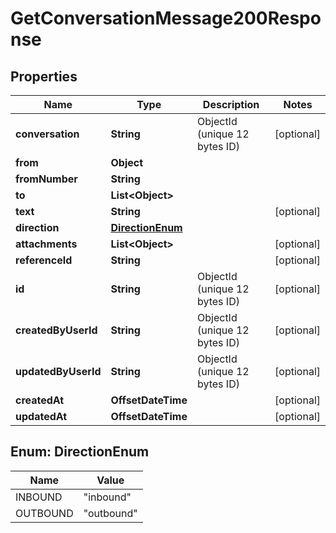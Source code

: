 

# GetConversationMessage200Response


## Properties

| Name | Type | Description | Notes |
|------------ | ------------- | ------------- | -------------|
|**conversation** | **String** | ObjectId (unique 12 bytes ID) |  [optional] |
|**from** | **Object** |  |  |
|**fromNumber** | **String** |  |  |
|**to** | **List&lt;Object&gt;** |  |  |
|**text** | **String** |  |  [optional] |
|**direction** | [**DirectionEnum**](#DirectionEnum) |  |  |
|**attachments** | **List&lt;Object&gt;** |  |  [optional] |
|**referenceId** | **String** |  |  [optional] |
|**id** | **String** | ObjectId (unique 12 bytes ID) |  [optional] |
|**createdByUserId** | **String** | ObjectId (unique 12 bytes ID) |  [optional] |
|**updatedByUserId** | **String** | ObjectId (unique 12 bytes ID) |  [optional] |
|**createdAt** | **OffsetDateTime** |  |  [optional] |
|**updatedAt** | **OffsetDateTime** |  |  [optional] |



## Enum: DirectionEnum

| Name | Value |
|---- | -----|
| INBOUND | &quot;inbound&quot; |
| OUTBOUND | &quot;outbound&quot; |



